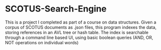 # SCOTUS-Search-Engine

This is a project I completed as part of a course on data structures.
Given a corpus of SCOTUS documents as .json files, this program indexes the data, storing references in an AVL tree or hash table.
The index is searchable through a command line based UI, using basic boolean queries (AND, OR, NOT operations on individual words)
